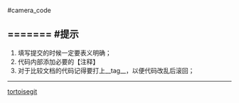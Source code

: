 
#camera_code

=======
#提示
---------------------------------------

1. 填写提交的时候一定要表义明确；
2. 代码内部添加必要的【注释】
3. 对于比较文档的代码记得要打上__tag__，以便代码改乱后滚回；

-------------------------------------------
[tortoisegit](./https://code.google.com/p/tortoisegit/wiki/Download?tm=2)
